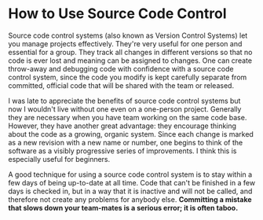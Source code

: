 # How to Use Source Code Control

Source code control systems (also known as Version Control Systems) let you manage projects effectively. They're very useful for one person and essential for a group. They track all changes in different versions so that no code is ever lost and meaning can be assigned to changes. One can create throw-away and debugging code with confidence with a source code control system, since the code you modify is kept carefully separate from committed, official code that will be shared with the team or released.

I was late to appreciate the benefits of source code control systems but now I wouldn't live without one even on a one-person project. Generally they are necessary when you have team working on the same code base. However, they have another great advantage: they encourage thinking about the code as a growing, organic system. Since each change is marked as a new revision with a new name or number, one begins to think of the software as a visibly progressive series of improvements. I think this is especially useful for beginners.

A good technique for using a source code control system is to stay within a few days of being up-to-date at all time. Code that can't be finished in a few days is checked in, but in a way that it is inactive and will not be called, and therefore not create any problems for anybody else. **Committing a mistake that slows down your team-mates is a serious error; it is often taboo.**

